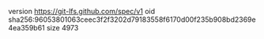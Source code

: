 version https://git-lfs.github.com/spec/v1
oid sha256:96053801063ceec3f2f3202d79183558f6170d00f235b908bd2369e4ea359b61
size 4973

